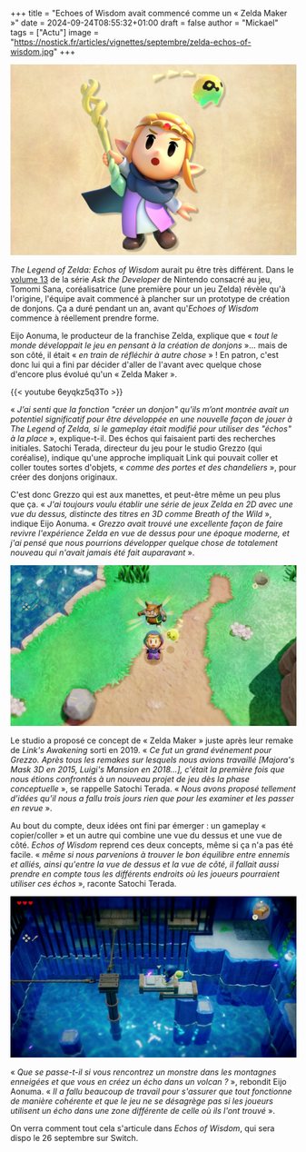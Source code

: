 +++
title = "Echoes of Wisdom avait commencé comme un « Zelda Maker »"
date = 2024-09-24T08:55:32+01:00
draft = false
author = "Mickael"
tags = ["Actu"]
image = "https://nostick.fr/articles/vignettes/septembre/zelda-echos-of-wisdom.jpg"
+++

![The Legend of Zelda: Echos of Wisdom](zelda-echos-of-wisdom.jpg "")

*The Legend of Zelda: Echos of Wisdom* aurait pu être très différent. Dans le [volume 13](https://www.nintendo.com/us/whatsnew/ask-the-developer-vol-13-the-legend-of-zelda-echoes-of-wisdom-part-1/) de la série *Ask the Developer* de Nintendo consacré au jeu, Tomomi Sana, coréalisatrice (une première pour un jeu Zelda) révèle qu'à l'origine, l'équipe avait commencé à plancher sur un prototype de création de donjons. Ça a duré pendant un an, avant qu'*Echoes of Wisdom* commence à réellement prendre forme.

Eijo Aonuma, le producteur de la franchise Zelda, explique que « *tout le monde développait le jeu en pensant à la création de donjons* »… mais de son côté, il était « *en train de réfléchir à autre chose* » ! En patron, c'est donc lui qui a fini par décider d'aller de l'avant avec quelque chose d'encore plus évolué qu'un « Zelda Maker ».

{{< youtube 6eyqkz5q3To >}} 

« *J’ai senti que la fonction "créer un donjon" qu’ils m’ont montrée avait un potentiel significatif pour être développée en une nouvelle façon de jouer à The Legend of Zelda, si le gameplay était modifié pour utiliser des "échos" à la place* », explique-t-il. Des échos qui faisaient parti des recherches initiales. Satochi Terada, directeur du jeu pour le studio Grezzo (qui coréalise), indique qu'une approche impliquait Link qui pouvait coller et coller toutes sortes d'objets, « *comme des portes et des chandeliers* », pour créer des donjons originaux.

C'est donc Grezzo qui est aux manettes, et peut-être même un peu plus que ça. « *J'ai toujours voulu établir une série de jeux Zelda en 2D avec une vue du dessus, distincte des titres en 3D comme Breath of the Wild* », indique Eijo Aonuma. « *Grezzo avait trouvé une excellente façon de faire revivre l'expérience Zelda en vue de dessus pour une époque moderne, et j'ai pensé que nous pourrions développer quelque chose de totalement nouveau qui n'avait jamais été fait auparavant* ».

![The Legend of Zelda: Echos of Wisdom](zelda-echos-of-wisdom-2.jpg "")

Le studio a proposé ce concept de « Zelda Maker » juste après leur remake de *Link's Awakening* sorti en 2019. « *Ce fut un grand événement pour Grezzo. Après tous les remakes sur lesquels nous avions travaillé [Majora's Mask 3D en 2015, Luigi's Mansion en 2018…], c'était la première fois que nous étions confrontés à un nouveau projet de jeu dès la phase conceptuelle* », se rappelle Satochi Terada. « *Nous avons proposé tellement d’idées qu’il nous a fallu trois jours rien que pour les examiner et les passer en revue* ».

Au bout du compte, deux idées ont fini par émerger : un gameplay « copier/coller » et un autre qui combine une vue du dessus et une vue de côté. *Echos of Wisdom* reprend ces deux concepts, même si ça n'a pas été facile. « *même si nous parvenions à trouver le bon équilibre entre ennemis et alliés, ainsi qu'entre la vue de dessus et la vue de côté, il fallait aussi prendre en compte tous les différents endroits où les joueurs pourraient utiliser ces échos* », raconte Satochi Terada.

![The Legend of Zelda: Echos of Wisdom](zelda-echos-of-wisdom-3.jpg "")

« *Que se passe-t-il si vous rencontrez un monstre dans les montagnes enneigées et que vous en créez un écho dans un volcan ?* », rebondit Eijo Aonuma. « *Il a fallu beaucoup de travail pour s'assurer que tout fonctionne de manière cohérente et que le jeu ne se désagrège pas si les joueurs utilisent un écho dans une zone différente de celle où ils l'ont trouvé* ».

On verra comment tout cela s'articule dans *Echos of Wisdom*, qui sera dispo le 26 septembre sur Switch.